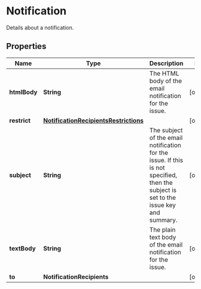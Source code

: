 

# Notification

Details about a notification.

## Properties

| Name | Type | Description | Notes |
|------------ | ------------- | ------------- | -------------|
|**htmlBody** | **String** | The HTML body of the email notification for the issue. |  [optional] |
|**restrict** | [**NotificationRecipientsRestrictions**](NotificationRecipientsRestrictions.md) |  |  [optional] |
|**subject** | **String** | The subject of the email notification for the issue. If this is not specified, then the subject is set to the issue key and summary. |  [optional] |
|**textBody** | **String** | The plain text body of the email notification for the issue. |  [optional] |
|**to** | **NotificationRecipients** |  |  [optional] |




